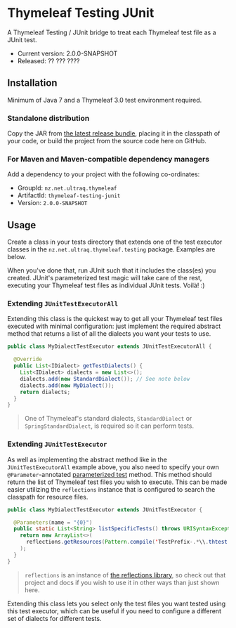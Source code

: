 
Thymeleaf Testing JUnit
=======================

A Thymeleaf Testing / JUnit bridge to treat each Thymeleaf test file as a JUnit
test.

 - Current version: 2.0.0-SNAPSHOT
 - Released: ?? ??? ????


Installation
------------

Minimum of Java 7 and a Thymeleaf 3.0 test environment required.

### Standalone distribution
Copy the JAR from [the latest release bundle](https://github.com/ultraq/thymeleaf-testing-junit/releases),
placing it in the classpath of your code, or build the project from the source
code here on GitHub.

### For Maven and Maven-compatible dependency managers
Add a dependency to your project with the following co-ordinates:

 - GroupId: `nz.net.ultraq.thymeleaf`
 - ArtifactId: `thymeleaf-testing-junit`
 - Version: `2.0.0-SNAPSHOT`


Usage
-----

Create a class in your tests directory that extends one of the test executor
classes in the `nz.net.ultraq.thymeleaf.testing` package.  Examples are below.

When you've done that, run JUnit such that it includes the class(es) you created.
JUnit's parameterized test magic will take care of the rest, executing your
Thymeleaf test files as individual JUnit tests.  Voilà! :)

### Extending `JUnitTestExecutorAll`

Extending this class is the quickest way to get all your Thymeleaf test files
executed with minimal configuration: just implement the required abstract method
that returns a list of all the dialects you want your tests to use.

```java
public class MyDialectTestExecutor extends JUnitTestExecutorAll {

  @Override
  public List<IDialect> getTestDialects() {
    List<IDialect> dialects = new List<>();
    dialects.add(new StandardDialect()); // See note below
    dialects.add(new MyDialect());
    return dialects;
  }
}
```

> One of Thymeleaf's standard dialects, `StandardDialect` or `SpringStandardDialect`,
> is required so it can perform tests.

### Extending `JUnitTestExecutor`

As well as implementing the abstract method like in the `JUnitTestExecutorAll`
example above, you also need to specify your own `@Parameter`-annotated
[parameterized test](https://github.com/junit-team/junit/wiki/Parameterized-tests)
method.  This method should return the list of Thymeleaf test files you wish to
execute.  This can be made easier utilizing the `reflections` instance that is
configured to search the classpath for resource files.

```java
public class MyDialectTestExecutor extends JUnitTestExecutor {

  @Parameters(name = "{0}")
  public static List<String> listSpecificTests() throws URISyntaxException {
    return new ArrayList<>(
      reflections.getResources(Pattern.compile('TestPrefix-.*\\.thtest'))
    );
  }
}
```

> `reflections` is an instance of [the reflections library](https://github.com/ronmamo/reflections),
> so check out that project and docs if you wish to use it in other ways than
> just shown here.

Extending this class lets you select only the test files you want tested using
this test executor, which can be useful if you need to configure a different set
of dialects for different tests.
